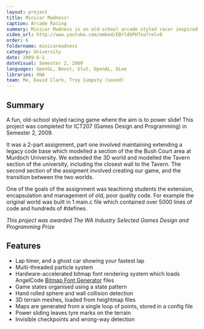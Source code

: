 ```yaml
---
layout: project
title: Minicar Madness!
caption: Arcade Racing
summary: Minicar Madness is an old-school arcade styled racer inspired by titles such as Mario Kart and Diddy Kong Racing.
video_url: http://www.youtube.com/embed/EBrldbPH7so?rel=0
order: 6
foldername: minicarmadness
category: University
date: 2009-6-1
dateVisual: Semester 2, 2009
languages: OpenGL, Boost, Glut, OpenAL, GLee
libraries: XNA
team: Me, David Clark, Troy Cumpsty (sound)
---
```


## Summary

A fun, old-school styled racing game where the aim is to power slide! This project was completed for ICT207 (Games Design and Programming) in Semester 2, 2009.

It was a 2-part assignment, part one involved maintaining extending a legacy code base which modelled a section of the the Bush Court area at Murdoch University. We extended the 3D world and modelled the Tavern section of the university, including the closest wall to the Tavern. The second section of the assigment involved creating our game, and the transition between the two worlds.

One of the goals of the assignment was teachinng students the extension, encapsulation and management of old, poor quality code. For example the original world was built in 1 main.c file which contained over 5000 lines of code and hundreds of #defines.

_This project was awarded The WA Industry Selected Games Design and Programming Prize_

## Features

- Lap timer, and a ghost car showing your fastest lap
- Multi-threaded particle system
- Hardware-accelerated bitmap font rendering system which loads AngelCode [Bitmap Font Generator](http://www.angelcode.com/products/bmfont/) files
- Game states organised using a state pattern
- Hand rolled sphere and wall collision detection
- 3D terrain meshes, loaded from heightmap files
- Maps are generated from a single loop of points, stored in a config file
- Power sliding leaves tyre marks on the terrain
- Invisible checkpoints and wrong-way detection
